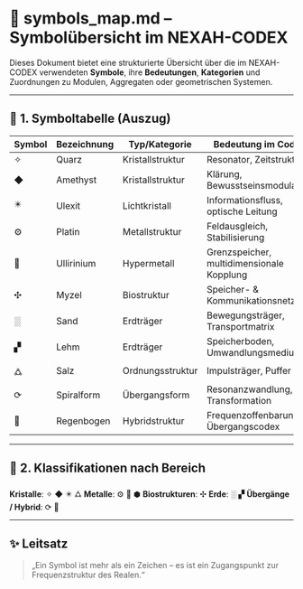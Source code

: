 # 🔣 symbols\_map.md – Symbolübersicht im NEXAH-CODEX

Dieses Dokument bietet eine strukturierte Übersicht über die im NEXAH-CODEX verwendeten **Symbole**, ihre **Bedeutungen**, **Kategorien** und Zuordnungen zu Modulen, Aggregaten oder geometrischen Systemen.

---

## 🧭 1. Symboltabelle (Auszug)

| Symbol | Bezeichnung | Typ/Kategorie    | Bedeutung im Codex                        | Zugehöriges Modul         |
| ------ | ----------- | ---------------- | ----------------------------------------- | ------------------------- |
| ✧      | Quarz       | Kristallstruktur | Resonator, Zeitstruktur                   | Codex\_Origio             |
| ◆      | Amethyst    | Kristallstruktur | Klärung, Bewusstseinsmodulation           | Codex\_Origio             |
| ✴️     | Ulexit      | Lichtkristall    | Informationsfluss, optische Leitung       | Codex\_Origio             |
| ⚙️     | Platin      | Metallstruktur   | Feldausgleich, Stabilisierung             | Codex\_Origio             |
| 🔲     | Ullirinium  | Hypermetall      | Grenzspeicher, multidimensionale Kopplung | Codex\_Origio             |
| ✣      | Myzel       | Biostruktur      | Speicher- & Kommunikationsnetz            | bio\_myko.md              |
| ░      | Sand        | Erdträger        | Bewegungsträger, Transportmatrix          | Codex\_Origio             |
| ▞      | Lehm        | Erdträger        | Speicherboden, Umwandlungsmedium          | Codex\_Origio             |
| 🜛     | Salz        | Ordnungsstruktur | Impulsträger, Puffer                      | Codex\_Origio             |
| ⟳      | Spiralform  | Übergangsform    | Resonanzwandlung, Transformation          | geometries\_and\_flows.md |
| 🌈     | Regenbogen  | Hybridstruktur   | Frequenzoffenbarung, Übergangscodex       | geometries\_and\_flows.md |

---

## 🧬 2. Klassifikationen nach Bereich

**Kristalle**: ✧ ◆ ✴️ 🜛
**Metalle**: ⚙️ 🔲 ⬢
**Biostrukturen**: ✣
**Erde**: ░ ▞
**Übergänge / Hybrid**: ⟳ 🌈

---

## ✨ Leitsatz

> „Ein Symbol ist mehr als ein Zeichen – es ist ein Zugangspunkt zur Frequenzstruktur des Realen.“
